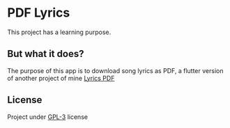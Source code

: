 # PDF Lyrics

This project has a learning purpose.

## But what it does?

The purpose of this app is to download song lyrics as PDF, a flutter version of
another project of mine [Lyrics PDF](https://lyrics-pdf-downloader.vercel.app)

## License

Project under [GPL-3](https://github.com/fadiinho/pdf-lyrics-flutter/blob/main/LICENSE) license
